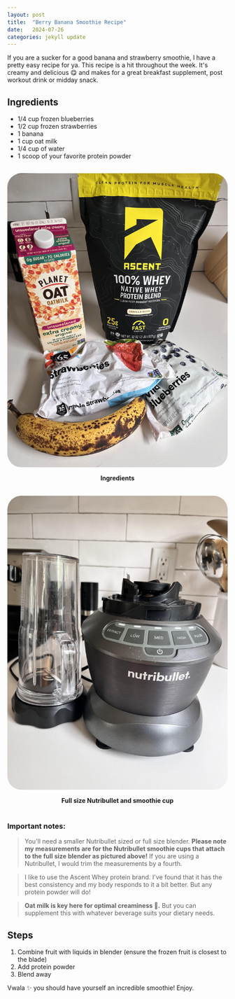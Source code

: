 ```yaml
---
layout: post
title:  "Berry Banana Smoothie Recipe"
date:   2024-07-26
categories: jekyll update
--- 
```


If you are a sucker for a good banana and strawberry smoothie, I have a pretty easy recipe for ya. This recipe is a hit throughout the week. It's creamy and delicious :yum: and makes for a great breakfast supplement, post workout drink or midday snack. 

## Ingredients 
* 1/4 cup frozen blueberries
* 1/2 cup frozen strawberries
* 1 banana
* 1 cup oat milk
* 1/4 cup of water
* 1 scoop of your favorite protein powder

<br>
<div style="display: flex; flex-direction: column; justify-content: center; width:100%; height:100%;">
  <img src="/assets/protein_shake.jpg" alt="ingredients" style ="border-radius:2rem; " alt="timeout gif">
  <span style="display: flex; align-self: center; margin-top:1rem;  font-weight: bold;">Ingredients</span>
</div> 

<div style="display: flex; flex-direction: column; justify-content: center; width:100%; height:100%; margin-top: 2rem;">
  <img src="/assets/blender.jpg"  style ="border-radius:2rem;" alt="timeout gif">
  <span style="display: flex; align-self: center; margin-top:1rem; font-weight: bold;">Full size Nutribullet and smoothie cup</span>
</div> <br>

### Important notes: 

> You'll need a smaller Nutribullet sized or full size blender. **Please note my measurements are for the Nutribullet smoothie cups that attach to the full size blender as pictured above!** If you are using a Nutribullet, I would trim the measurements by a fourth. 

> I like to use the Ascent Whey protein brand. I've found that it has the best consistency and my body responds to it a bit better. But any protein powder will do!

> **Oat milk is key here for optimal creaminess :icecream:.** But you can supplement this with whatever beverage suits your dietary needs.

## Steps 

1. Combine fruit with liquids in blender (ensure the frozen fruit is closest to the blade)
2. Add protein powder
3. Blend away 



Vwala :sparkles: you should have yourself an incredible smoothie! Enjoy.